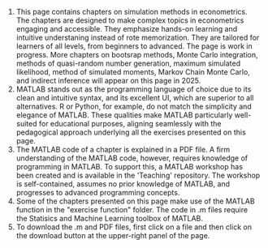 1. This page contains chapters on simulation methods in econometrics. The chapters are designed to make complex topics in econometrics engaging and accessible. They emphasize hands-on learning and intuitive understaning instead of rote memorization. They are tailored for learners of all levels, from beginners to advanced. The page is work in progress. More chapters on bootsrap methods, Monte Carlo integration, methods of quasi-random number generation, maximum simulated likelihood, method of simulated moments, Markov Chain Monte Carlo, and indirect inference will appear on this page in 2025.
2. MATLAB stands out as the programming language of choice due to its clean and intuitive syntax, and its excellent UI, which are superior to all alternatives. R or Python, for example, do not match the simplicity and elegance of MATLAB. These qualities make MATLAB particularly well-suited for educational purposes, aligning seamlessly with the pedagogical approach underlying all the exercises presented on this page.
3. The MATLAB code of a chapter is explained in a PDF file. A firm understanding of the MATLAB code, however, requires knowledge of programming in MATLAB. To support this, a MATLAB workshop has been created and is available in the 'Teaching' repository. The workshop is self-contained, assumes no prior knowledge of MATLAB, and progresses to advanced programming concepts.
4. Some of the chapters presented on this page make use of the MATLAB function in the "exercise function" folder. The code in .m files require the Statisics and Machine Learning toolbox of MATLAB.
5. To download the .m and PDF files, first click on a file and then click on the download button at the upper-right panel of the page.
